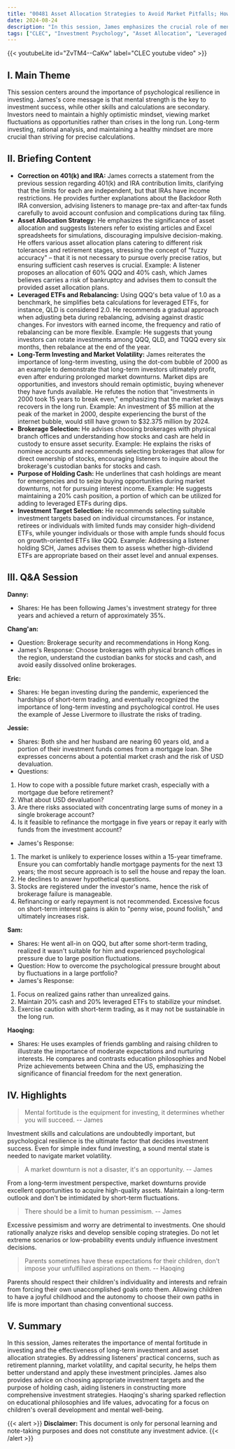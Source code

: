 ```yaml
---
title: "00481 Asset Allocation Strategies to Avoid Market Pitfalls; How to Achieve Steady Wealth through Proper Investment Strategies"
date: 2024-08-24
description: "In this session, James emphasizes the crucial role of mental strength in investment success. He discusses asset allocation, the use and rebalancing of leveraged ETFs, provides supplementary explanations of 401(k) and IRA accounts, and touches upon choosing the right brokerage. The Q&A session addresses audience questions concerning investing with mortgage loans, market crash risks, the risks associated with single brokerage accounts, and how to cope with the psychological pressure stemming from market fluctuations. Furthermore, the discussion includes insights on investment target selection, the purpose of holding cash, and life planning. "
tags: ["CLEC", "Investment Psychology", "Asset Allocation", "Leveraged ETFs", "Rebalancing", "401k", "IRA", "Brokerage Security", "Market Volatility", "Investment Targets", "Cash Management",  "Life Planning"]
---
```


{{< youtubeLite id="ZvTM4--CaKw" label="CLEC youtube video" >}}

## I. Main Theme
This session centers around the importance of psychological resilience in investing. James's core message is that mental strength is the key to investment success, while other skills and calculations are secondary. Investors need to maintain a highly optimistic mindset, viewing market fluctuations as opportunities rather than crises in the long run. Long-term investing, rational analysis, and maintaining a healthy mindset are more crucial than striving for precise calculations.

## II. Briefing Content
* **Correction on 401(k) and IRA:** James corrects a statement from the previous session regarding 401(k) and IRA contribution limits, clarifying that the limits for each are independent, but that IRAs have income restrictions. He provides further explanations about the Backdoor Roth IRA conversion, advising listeners to manage pre-tax and after-tax funds carefully to avoid account confusion and complications during tax filing.
* **Asset Allocation Strategy:** He emphasizes the significance of asset allocation and suggests listeners refer to existing articles and Excel spreadsheets for simulations, discouraging impulsive decision-making. He offers various asset allocation plans catering to different risk tolerances and retirement stages, stressing the concept of "fuzzy accuracy" – that it is not necessary to pursue overly precise ratios, but ensuring sufficient cash reserves is crucial. Example: A listener proposes an allocation of 60% QQQ and 40% cash, which James believes carries a risk of bankruptcy and advises them to consult the provided asset allocation plans.
* **Leveraged ETFs and Rebalancing:** Using QQQ's beta value of 1.0 as a benchmark, he simplifies beta calculations for leveraged ETFs, for instance, QLD is considered 2.0. He recommends a gradual approach when adjusting beta during rebalancing, advising against drastic changes. For investors with earned income, the frequency and ratio of rebalancing can be more flexible. Example: He suggests that young investors can rotate investments among QQQ, QLD, and TQQQ every six months, then rebalance at the end of the year.
* **Long-Term Investing and Market Volatility:** James reiterates the importance of long-term investing, using the dot-com bubble of 2000 as an example to demonstrate that long-term investors ultimately profit, even after enduring prolonged market downturns. Market dips are opportunities, and investors should remain optimistic, buying whenever they have funds available. He refutes the notion that "investments in 2000 took 15 years to break even," emphasizing that the market always recovers in the long run. Example: An investment of $5 million at the peak of the market in 2000, despite experiencing the burst of the internet bubble, would still have grown to $32.375 million by 2024.
* **Brokerage Selection:** He advises choosing brokerages with physical branch offices and understanding how stocks and cash are held in custody to ensure asset security. Example: He explains the risks of nominee accounts and recommends selecting brokerages that allow for direct ownership of stocks, encouraging listeners to inquire about the brokerage's custodian banks for stocks and cash.
* **Purpose of Holding Cash:** He underlines that cash holdings are meant for emergencies and to seize buying opportunities during market downturns, not for pursuing interest income. Example: He suggests maintaining a 20% cash position, a portion of which can be utilized for adding to leveraged ETFs during dips.
* **Investment Target Selection:** He recommends selecting suitable investment targets based on individual circumstances. For instance, retirees or individuals with limited funds may consider high-dividend ETFs, while younger individuals or those with ample funds should focus on growth-oriented ETFs like QQQ. Example: Addressing a listener holding SCH, James advises them to assess whether high-dividend ETFs are appropriate based on their asset level and annual expenses.


## III. Q&A Session
**Danny:**
- Shares: He has been following James's investment strategy for three years and achieved a return of approximately 35%.

**Chang'an:**
- Question: Brokerage security and recommendations in Hong Kong.
- James's Response: Choose brokerages with physical branch offices in the region, understand the custodian banks for stocks and cash, and avoid easily dissolved online brokerages.

**Eric:**
- Shares: He began investing during the pandemic, experienced the hardships of short-term trading, and eventually recognized the importance of long-term investing and psychological control. He uses the example of Jesse Livermore to illustrate the risks of trading.

**Jessie:**
- Shares: Both she and her husband are nearing 60 years old, and a portion of their investment funds comes from a mortgage loan. She expresses concerns about a potential market crash and the risk of USD devaluation.
- Questions: 
1. How to cope with a possible future market crash, especially with a mortgage due before retirement? 
2. What about USD devaluation? 
3. Are there risks associated with concentrating large sums of money in a single brokerage account? 
4. Is it feasible to refinance the mortgage in five years or repay it early with funds from the investment account?
- James's Response: 
1. The market is unlikely to experience losses within a 15-year timeframe. Ensure you can comfortably handle mortgage payments for the next 13 years; the most secure approach is to sell the house and repay the loan. 
2. He declines to answer hypothetical questions. 
3. Stocks are registered under the investor's name, hence the risk of brokerage failure is manageable. 
4. Refinancing or early repayment is not recommended. Excessive focus on short-term interest gains is akin to "penny wise, pound foolish," and ultimately increases risk.

**Sam:**
- Shares: He went all-in on QQQ, but after some short-term trading, realized it wasn't suitable for him and experienced psychological pressure due to large position fluctuations.
- Question: How to overcome the psychological pressure brought about by fluctuations in a large portfolio?
- James's Response: 
1. Focus on realized gains rather than unrealized gains. 
2. Maintain 20% cash and 20% leveraged ETFs to stabilize your mindset. 
3. Exercise caution with short-term trading, as it may not be sustainable in the long run.

**Haoqing:**
- Shares: He uses examples of friends gambling and raising children to illustrate the importance of moderate expectations and nurturing interests. He compares and contrasts education philosophies and Nobel Prize achievements between China and the US, emphasizing the significance of financial freedom for the next generation. 


## IV. Highlights
> Mental fortitude is the equipment for investing, it determines whether you will succeed.
> -- James

Investment skills and calculations are undoubtedly important, but psychological resilience is the ultimate factor that decides investment success. Even for simple index fund investing, a sound mental state is needed to navigate market volatility.

> A market downturn is not a disaster, it's an opportunity.
> -- James

From a long-term investment perspective, market downturns provide excellent opportunities to acquire high-quality assets.  Maintain a long-term outlook and don't be intimidated by short-term fluctuations.

> There should be a limit to human pessimism. 
> -- James

Excessive pessimism and worry are detrimental to investments. One should rationally analyze risks and develop sensible coping strategies. Do not let extreme scenarios or low-probability events unduly influence investment decisions.

> Parents sometimes have these expectations for their children, don't impose your unfulfilled aspirations on them.
> -- Haoqing

Parents should respect their children's individuality and interests and refrain from forcing their own unaccomplished goals onto them. Allowing children to have a joyful childhood and the autonomy to choose their own paths in life is more important than chasing conventional success.


## V. Summary
In this session, James reiterates the importance of mental fortitude in investing and the effectiveness of long-term investment and asset allocation strategies. By addressing listeners' practical concerns, such as retirement planning, market volatility, and capital security, he helps them better understand and apply these investment principles. James also provides advice on choosing appropriate investment targets and the purpose of holding cash, aiding listeners in constructing more comprehensive investment strategies. Haoqing's sharing sparked reflection on educational philosophies and life values, advocating for a focus on children's overall development and mental well-being. 


{{< alert >}}
**Disclaimer:** This document is only for personal learning and note-taking purposes and does not constitute any investment advice. 
{{< /alert >}}
